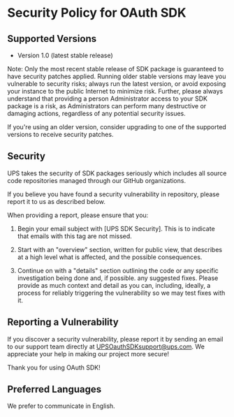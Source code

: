 # Security Policy for OAuth SDK

## Supported Versions

- Version 1.0 (latest stable release)

Note:
Only the most recent stable release of SDK package is guaranteed to have security patches applied. Running older stable versions may leave you vulnerable to security risks; always run the latest version, or avoid exposing your instance to the public Internet to minimize risk. Further, please always understand that providing a person Administrator access to your SDK package is a risk, as Administrators can perform many destructive or damaging actions, regardless of any potential security issues.

If you're using an older version, consider upgrading to one of the supported versions to receive security patches.


## Security


UPS takes the security of SDK packages seriously which includes all source code repositories managed through our GitHub organizations.

If you believe you have found a security vulnerability in repository, please report it to us as described below.

When providing a report, please ensure that you:

1. Begin your email subject with [UPS SDK Security]. This is to indicate that emails with this tag are not missed.

2. Start with an "overview" section, written for public view, that describes at a high level what is affected, and the possible consequences.

3. Continue on with a "details" section outlining the code or any specific investigation being done and, if possible. any suggested fixes. Please provide as much context and detail as you can, including, ideally, a process for reliably triggering the vulnerability so we may test fixes with it.



## Reporting a Vulnerability

If you discover a security vulnerability, please report it by sending an email to our support team directly at UPSOauthSDKsupport@ups.com.
We appreciate your help in making our project more secure!

Thank you for using OAuth SDK!

## Preferred Languages

We prefer to communicate in English.

